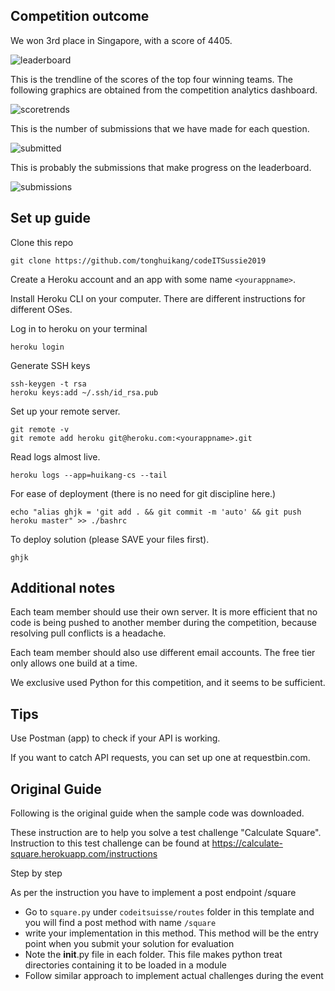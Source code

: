 
## Competition outcome

We won 3rd place in Singapore, with a score of 4405.

![leaderboard](assets/leaderboard.png)

This is the trendline of the scores of the top four winning teams. The following graphics are obtained from the competition analytics dashboard.

![scoretrends](assets/scoretrends.svg)

This is the number of submissions that we have made for each question.

![submitted](assets/submitted.svg)

This is probably the submissions that make progress on the leaderboard.

![submissions](assets/submissions.svg)



## Set up guide

Clone this repo
```
git clone https://github.com/tonghuikang/codeITSussie2019
```

Create a Heroku account and an app with some name `<yourappname>`.

Install Heroku CLI on your computer. There are different instructions for different OSes.


Log in to heroku on your terminal
```
heroku login
```

Generate SSH keys
```
ssh-keygen -t rsa
heroku keys:add ~/.ssh/id_rsa.pub
```

Set up your remote server.
```
git remote -v
git remote add heroku git@heroku.com:<yourappname>.git
```

Read logs almost live.
```
heroku logs --app=huikang-cs --tail
```

For ease of deployment (there is no need for git discipline here.)
```
echo "alias ghjk = 'git add . && git commit -m 'auto' && git push heroku master" >> ./bashrc
```

To deploy solution (please SAVE your files first).

```
ghjk
```

## Additional notes

Each team member should use their own server. It is more efficient that no code is being pushed to another member during the competition, because resolving pull conflicts is a headache.

Each team member should also use different email accounts. The free tier only allows one build at a time.

We exclusive used Python for this competition, and it seems to be sufficient.


## Tips

Use Postman (app) to check if your API is working.

If you want to catch API requests, you can set up one at requestbin.com.


## Original Guide
Following is the original guide when the sample code was downloaded.


These instruction are to help you solve a test challenge "Calculate Square". Instruction to this test challenge can be found at https://calculate-square.herokuapp.com/instructions

Step by step

As per the instruction you have to implement a post endpoint /square

- Go to `square.py` under `codeitsuisse/routes` folder in this template and you will find a post method with name  `/square` 
- write your implementation in this method. This method will be the entry point when you submit your solution for evaluation
- Note the __init__.py file in each folder. This file makes python treat directories containing it to be loaded in a module
- Follow similar approach to implement actual challenges during the event
